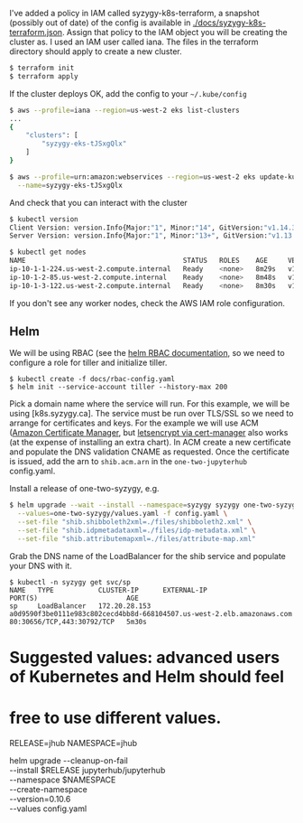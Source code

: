 I've added a policy in IAM called syzygy-k8s-terraform, a snapshot (possibly out
of date) of the config is available in
[./docs/syzygy-k8s-terraform.json](./docs/syzygy-k8s-terraform.json). Assign
that policy to the IAM object you will be creating the cluster as. I used an IAM
user called iana. The files in the terraform directory should apply to create a
new cluster.

```bash
$ terraform init
$ terraform apply
```

If the cluster deploys OK, add the config to your `~/.kube/config`

```bash
$ aws --profile=iana --region=us-west-2 eks list-clusters
...
{
    "clusters": [
        "syzygy-eks-tJSxgQlx"
    ]
}

$ aws --profile=urn:amazon:webservices --region=us-west-2 eks update-kubeconfig \
  --name=syzygy-eks-tJSxgQlx
```

And check that you can interact with the cluster
```bash
$ kubectl version
Client Version: version.Info{Major:"1", Minor:"14", GitVersion:"v1.14.3", GitCommit:"5e53fd6bc17c0dec8434817e69b04a25d8ae0ff0", GitTreeState:"clean", BuildDate:"2019-06-06T01:44:30Z", GoVersion:"go1.12.5", Compiler:"gc", Platform:"darwin/amd64"}
Server Version: version.Info{Major:"1", Minor:"13+", GitVersion:"v1.13.8-eks-a977ba", GitCommit:"a977bab148535ec195f12edc8720913c7b943f9c", GitTreeState:"clean", BuildDate:"2019-07-29T20:47:04Z", GoVersion:"go1.11.5", Compiler:"gc", Platform:"linux/amd64"}

$ kubectl get nodes
NAME                                       STATUS   ROLES    AGE     VERSION
ip-10-1-1-224.us-west-2.compute.internal   Ready    <none>   8m29s   v1.13.7-eks-c57ff8
ip-10-1-2-85.us-west-2.compute.internal    Ready    <none>   8m48s   v1.13.7-eks-c57ff8
ip-10-1-3-122.us-west-2.compute.internal   Ready    <none>   8m30s   v1.13.7-eks-c57ff8
```

If you don't see any worker nodes, check the AWS IAM role configuration.

## Helm
We will be using RBAC (see the [helm RBAC
documentation](https://helm.sh/docs/using_helm/#role-based-access-control), so
we need to configure a role for tiller and initialize tiller.
```
$ kubectl create -f docs/rbac-config.yaml
$ helm init --service-account tiller --history-max 200
```

Pick a domain name where the service will run. For this example, we will be
using [k8s.syzygy.ca]. The service must be run over TLS/SSL so we need to
arrange for certificates and keys. For the example we will use ACM ([Amazon
Certificate Manager](https://aws.amazon.com/certificate-manager/), but
[letsencrypt via
cert-manager](https://docs.bitnami.com/kubernetes/how-to/secure-kubernetes-services-with-ingress-tls-letsencrypt/)
also works (at the expense of installing an extra chart). In ACM create a new
certificate and populate the DNS validation CNAME as requested. Once the
certificate is issued, add the arn to `shib.acm.arn` in the `one-two-jupyterhub`
config.yaml.


Install a release of one-two-syzygy, e.g.
```bash
$ helm upgrade --wait --install --namespace=syzygy syzygy one-two-syzygy \
  --values=one-two-syzygy/values.yaml -f config.yaml \
  --set-file "shib.shibboleth2xml=./files/shibboleth2.xml" \
  --set-file "shib.idpmetadataxml=./files/idp-metadata.xml" \
  --set-file "shib.attributemapxml=./files/attribute-map.xml"
```

Grab the DNS name of the LoadBalancer for the shib service and populate your DNS
with it.
```
$ kubectl -n syzygy get svc/sp
NAME   TYPE           CLUSTER-IP      EXTERNAL-IP                                                              PORT(S)                      AGE
sp     LoadBalancer   172.20.28.153   a0d9590f3be0111e983c802cecd4bb8d-668104507.us-west-2.elb.amazonaws.com   80:30656/TCP,443:30792/TCP   5m30s
```


# Suggested values: advanced users of Kubernetes and Helm should feel
# free to use different values.
RELEASE=jhub
NAMESPACE=jhub

helm upgrade --cleanup-on-fail \
  --install $RELEASE jupyterhub/jupyterhub \
  --namespace $NAMESPACE \
  --create-namespace \
  --version=0.10.6 \
  --values config.yaml
